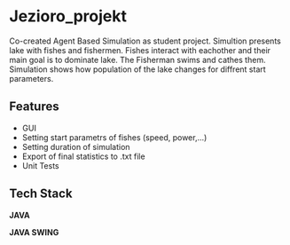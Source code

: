 # Jezioro_projekt


Co-created Agent Based Simulation as student project. Simultion presents lake with fishes and fishermen. Fishes interact with eachother and their main goal is to dominate lake. The Fisherman swims and cathes them. Simulation shows how population of the lake changes for diffrent start parameters.


## Features

- GUI
- Setting start parametrs of fishes (speed, power,...)
- Setting duration of simulation
- Export of final statistics to .txt file
- Unit Tests



## Tech Stack

**JAVA**

**JAVA SWING**

